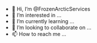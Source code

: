- 👋 Hi, I’m @FrozenArcticServices
- 👀 I’m interested in ...
- 🌱 I’m currently learning ...
- 💞️ I’m looking to collaborate on ...
- 📫 How to reach me ...

<!---
FrozenArcticServices/FrozenArcticServices is a ✨ special ✨ repository because its `README.md` (this file) appears on your GitHub profile.
You can click the Preview link to take a look at your changes.
--->
